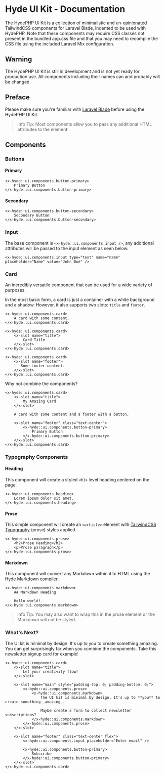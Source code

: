 # Hyde UI Kit - Documentation

The HydePHP UI Kit is a collection of minimalistic and un-opinionated TailwindCSS components for Laravel Blade,
indented to be used with HydePHP. Note that these components may require CSS classes not present in the bundled app.css
file and that you may need to recompile the CSS file using the included Laravel Mix configuration.

## Warning

The HydePHP UI Kit is still in development and is not yet ready for production use.
All components including their names can and probably will be changed.

## Preface

Please make sure you're familiar with [Laravel Blade](https://laravel.com/docs/blade) before using the HydePHP UI Kit.

>info Tip: Most components allow you to pass any additional HTML attributes to the element!

## Components

### Buttons

#### Primary

```blade
<x-hyde::ui.components.button-primary>
    Primary Button
</x-hyde::ui.components.button-primary>
```

#### Secondary

```blade
<x-hyde::ui.components.button-secondary>
    Secondary Button
</x-hyde::ui.components.button-secondary>
```

### Input

The base component is `<x-hyde::ui.components.input />`, any additional attributes will be passed to the input element as seen below.

```blade
<x-hyde::ui.components.input type="text" name="name" placeholder="Name" value="John Doe" />
```

### Card

An incredibly versatile component that can be used for a wide variety of purposes.

In the most basic form, a card is just a container with a white background and a shadow.
However, it also supports two slots: `title` and `footer`.

```blade
<x-hyde::ui.components.card>
    A card with some content.
</x-hyde::ui.components.card>
```

```blade
<x-hyde::ui.components.card>
    <x-slot name="title">
        Card Title
    </x-slot>
</x-hyde::ui.components.card>
```

```blade
<x-hyde::ui.components.card>
    <x-slot name="footer">
       Some footer content.
    </x-slot>
</x-hyde::ui.components.card>
```

Why not combine the components?

```blade
<x-hyde::ui.components.card>
    <x-slot name="title">
        My Amazing Card
    </x-slot>

    A card with some content and a footer with a button.

    <x-slot name="footer" class="text-center">
        <x-hyde::ui.components.button-primary>
            Primary Button
        </x-hyde::ui.components.button-primary>
    </x-slot>
</x-hyde::ui.components.card>
```

### Typography Components

#### Heading

This component will create a styled `<h1>` level heading centered on the page.

```blade
<x-hyde::ui.components.heading>
    Lorem ipsum dolor sit amet.
</x-hyde::ui.components.heading>
```

#### Prose

This simple component will create an `<article>` element with [TailwindCSS Typography](https://tailwindcss.com/docs/typography-plugin) (prose) styles applied.

```blade
<x-hyde::ui.components.prose>
    <h2>Prose Heading</h2>
    <p>Prose paragraph</p>
</x-hyde::ui.components.prose>
```

#### Markdown

This component will convert any Markdown within it to HTML using the Hyde Markdown compiler.

```blade
<x-hyde::ui.components.markdown>
    ## Markdown Heading
    
    Hello world!
</x-hyde::ui.components.markdown>
```

>info Tip: You may also want to wrap this in the prose element or the Markdown will not be styled.

### What's Next?

The UI kit is minimal by design. It's up to you to create something amazing.
You can get surprisingly far when you combine the components. Take this newsletter signup card for example!

```blade
<x-hyde::ui.components.card>
    <x-slot name="title">
        Let your creativity flow!
    </x-slot>

    <x-slot name="main" style="padding-top: 0; padding-bottom: 0;">
        <x-hyde::ui.components.prose>
            <x-hyde::ui.components.markdown>
                The UI kit is minimal by design. It's up to **you** to create something _amazing_.

                Maybe create a form to collect newsletter subscriptions?
            </x-hyde::ui.components.markdown>
        </x-hyde::ui.components.prose>
    </x-slot>

    <x-slot name="footer" class="text-center flex">
        <x-hyde::ui.components.input placeholder="Enter email" />

        <x-hyde::ui.components.button-primary>
            Subscribe
        </x-hyde::ui.components.button-primary>
    </x-slot>
</x-hyde::ui.components.card>
```

